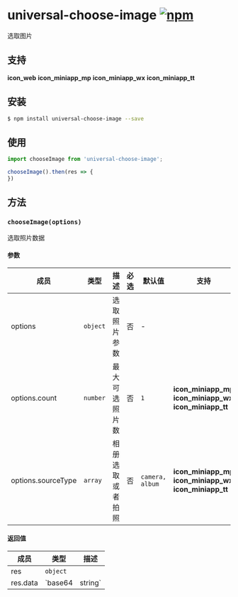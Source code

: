 # universal-choose-image [![npm](https://img.shields.io/npm/v/universal-choose-image.svg)](https://www.npmjs.com/package/universal-choose-image)

选取图片

## 支持
__icon_web__ __icon_miniapp_mp__ __icon_miniapp_wx__ __icon_miniapp_tt__

## 安装
```bash
$ npm install universal-choose-image --save
```

## 使用

```javascript
import chooseImage from 'universal-choose-image';

chooseImage().then(res => {
})
```

## 方法

### `chooseImage(options)`
选取照片数据

#### 参数
| 成员               | 类型     | 描述             | 必选 | 默认值          | 支持 |
| ------------------ | -------- | ---------------- | ---- | --------------- | ---- |
| options            | `object` | 选取照片参数     | 否   | -               |      |
| options.count      | `number` | 最大可选照片数   | 否   | `1`             | __icon_miniapp_mp__ __icon_miniapp_wx__ __icon_miniapp_tt__ |
| options.sourceType | `array`  | 相册选取或者拍照 | 否   | `camera, album` | __icon_miniapp_mp__ __icon_miniapp_wx__ __icon_miniapp_tt__ |

#### 返回值
| 成员     | 类型              | 描述                                       |
| -------- | ----------------- | ------------------------------------------ |
| res      | `object`          |                                            |
| res.data | `base64 | string` | web 环境为 base64 数据，小程序中为图片路径 |
